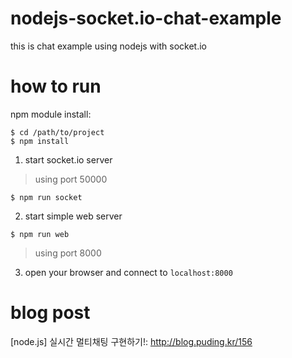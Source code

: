 # nodejs-socket.io-chat-example
this is chat example using nodejs with socket.io

# how to run

npm module install:

```
$ cd /path/to/project
$ npm install
```

1. start socket.io server

> using port 50000

```
$ npm run socket
```

2. start simple web server
```
$ npm run web
```

> using port 8000

3. open your browser and connect to `localhost:8000`

# blog post

[node.js] 실시간 멀티채팅 구현하기!: <http://blog.puding.kr/156>
